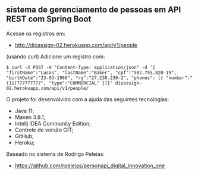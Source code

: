 ## sistema de gerenciamento de pessoas em API REST com Spring Boot

Acesse os registros em:

* http://dioassign-02.herokuapp.com/api/v1/people

(usando curl) Adicione um registro com:

```shell script
$ curl -X POST -H "Content-Type: application/json" -d '{ "firstName":"Lucas", "lastName":"Baker", "cpf":"502.755.820-19", "birthDate":"23-03-1986", "rg":"27.230.230-2", "phones": [{ "number":"(11)777777777", "type":"COMMERCIAL" }]}' dioassign-02.herokuapp.com/api/v1/people/
```

O projeto foi desenvolvido com a ajuda das seguintes tecnologias:

* Java 11;
* Maven 3.8.1;
* Intellj IDEA Community Edition;
* Controle de versão GIT;
* GitHub;
* Heroku;

Baseado no sistema de Rodrigo Peleias:

* https://github.com/rpeleias/personapi_digital_innovation_one

